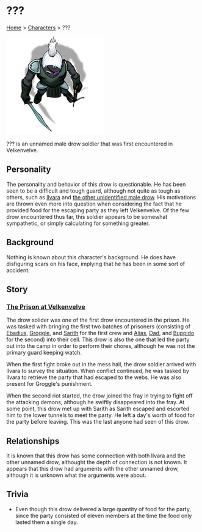 # ???

[Home](../../README.md) > [Characters](../info.md) > ???

![???](Jorlan.png)

??? is an unnamed male drow soldier that was first encountered in Velkenvelve.

## Personality
The personality and behavior of this drow is questionable. He has been seen to be a difficult and tough guard, although not quite as tough as others, such as [Ilvara](ilvara.md) and [the other unidentified male drow](shoor.md). His motivations are thrown even more into question when considering the fact that he provided food for the escaping party as they left Velkenvelve. Of the few drow encountered thus far, this soldier appears to be somewhat sympathetic, or simply calculating for something greater.

## Background
Nothing is known about this character's background. He does have disfiguring scars on his face, implying that he has been in some sort of accident.

## Story
### [The Prison at Velkenvelve](../../sessions/arc01/info.md)
The drow solider was one of the first drow encountered in the prison. He was tasked with bringing the first two batches of prisoners (consisting of [Ebadius](../pcs/ebadius.md), [Groggle](../pcs/groggle.md), and [Sarith](../party/sarith.md) for the first crew and [Alias](../party/alias.md), [Dad](../pcs/dad.md), and [Buppido](../party/buppido.md) for the second) into their cell. This drow is also the one that led the party out into the camp in order to perform their chores, although he was not the primary guard keeping watch.

When the first fight broke out in the mess hall, the drow soldier arrived with Ilvara to survey the situation. When conflict continued, he was tasked by Ilvara to retrieve the party that had escaped to the webs. He was also present for Groggle's punishment.

When the second riot started, the drow joined the fray in trying to fight off the attacking demons, although he swiftly disappeared into the fray. At some point, this drow met up with Sarith as Sarith escaped and escorted him to the lower tunnels to meet the party. He left a day's worth of food for the party before leaving. This was the last anyone had seen of this drow.

## Relationships
It is known that this drow has some connection with both Ilvara and the other unnamed drow, althought the depth of connection is not known. It appears that this drow had arguments with the other unnamed drow, although it is unknown what the arguments were about.

## Trivia
* Even though this drow delivered a large quantity of food for the party, since the party consisted of eleven members at the time the food only lasted them a single day.
